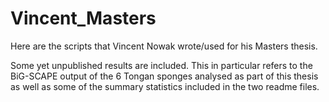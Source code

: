 # Vincent_Masters
Here are the scripts that Vincent Nowak wrote/used for his Masters thesis.

Some yet unpublished results are included. This in particular refers to the BiG-SCAPE output of the 6 Tongan sponges analysed as part of this thesis as well as some of the summary statistics included in the two readme files.
